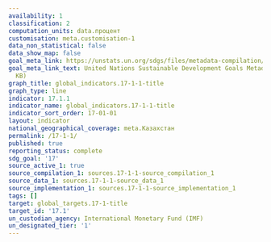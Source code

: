 ```yaml
---
availability: 1
classification: 2
computation_units: data.процент
customisation: meta.customisation-1
data_non_statistical: false
data_show_map: false
goal_meta_link: https://unstats.un.org/sdgs/files/metadata-compilation/Metadata-Goal-17.pdf
goal_meta_link_text: United Nations Sustainable Development Goals Metadata (PDF 469
  KB)
graph_title: global_indicators.17-1-1-title
graph_type: line
indicator: 17.1.1
indicator_name: global_indicators.17-1-1-title
indicator_sort_order: 17-01-01
layout: indicator
national_geographical_coverage: meta.Казахстан
permalink: /17-1-1/
published: true
reporting_status: complete
sdg_goal: '17'
source_active_1: true
source_compilation_1: sources.17-1-1-source_compilation_1
source_data_1: sources.17-1-1-source_data_1
source_implementation_1: sources.17-1-1-source_implementation_1
tags: []
target: global_targets.17-1-title
target_id: '17.1'
un_custodian_agency: International Monetary Fund (IMF)
un_designated_tier: '1'
---
```

